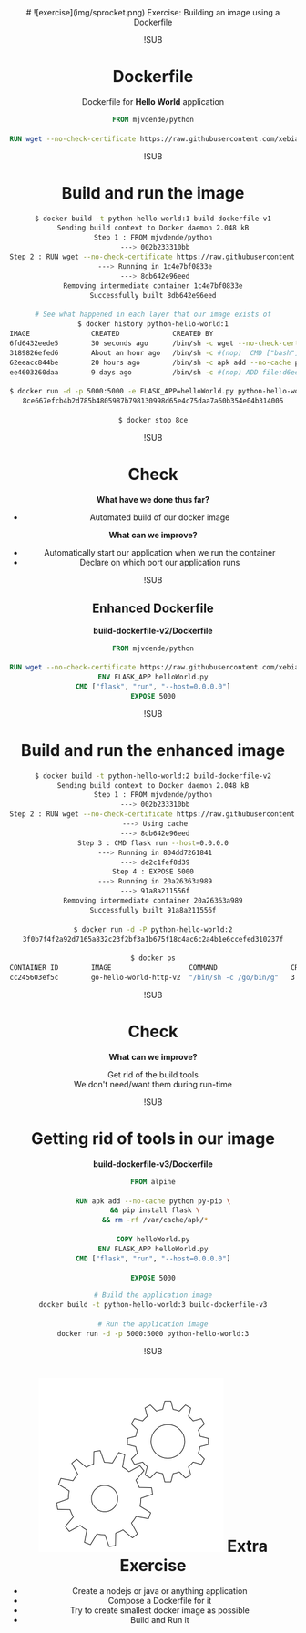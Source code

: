 <!-- .slide: data-background="#64217E" -->
<center>
# ![exercise](img/sprocket.png) <!-- .element: style="width: 10%; height: auto;" class="noborder" --> Exercise: Building an image using a Dockerfile

!SUB
# Dockerfile

Dockerfile for **Hello World** application

```dockerfile
FROM mjvdende/python

RUN wget --no-check-certificate https://raw.githubusercontent.com/xebia/twc-cd-with-docker/master/app/helloWorld.py
```


!SUB
# Build and run the image

```bash
$ docker build -t python-hello-world:1 build-dockerfile-v1
Sending build context to Docker daemon 2.048 kB
Step 1 : FROM mjvdende/python
 ---> 002b233310bb
Step 2 : RUN wget --no-check-certificate https://raw.githubusercontent.com/xebia/twc-cd-with-docker/master/app/helloWorld.py
 ---> Running in 1c4e7bf0833e
 ---> 8db642e96eed
Removing intermediate container 1c4e7bf0833e
Successfully built 8db642e96eed

# See what happened in each layer that our image exists of
$ docker history python-hello-world:1
IMAGE               CREATED             CREATED BY                                      SIZE                COMMENT
6fd6432eede5        30 seconds ago      /bin/sh -c wget --no-check-certificate https:   289 B
3189826efed6        About an hour ago   /bin/sh -c #(nop)  CMD ["bash"]                 0 B
62eeacc844be        20 hours ago        /bin/sh -c apk add --no-cache python py-pip w   53.02 MB
ee4603260daa        9 days ago          /bin/sh -c #(nop) ADD file:d6ee3ba7a4d59b1619   4.803 MB

$ docker run -d -p 5000:5000 -e FLASK_APP=helloWorld.py python-hello-world:1 flask run --host=0.0.0.0
8ce667efcb4b2d785b4805987b798130998d65e4c75daa7a60b354e04b314005

$ docker stop 8ce
```

!SUB
# Check

**What have we done thus far?**
- Automated build of our docker image  <!-- .element: class="fragment" -->

**What can we improve?** <!-- .element: class="fragment" -->

- Automatically start our application when we run the container <!-- .element: class="fragment" -->
- Declare on which port our application runs <!-- .element: class="fragment" -->

!SUB
## Enhanced Dockerfile

**build-dockerfile-v2/Dockerfile**

```dockerfile
FROM mjvdende/python

RUN wget --no-check-certificate https://raw.githubusercontent.com/xebia/twc-cd-with-docker/master/app/helloWorld.py
ENV FLASK_APP helloWorld.py
CMD ["flask", "run", "--host=0.0.0.0"]
EXPOSE 5000
```

!SUB
# Build and run the enhanced image
```bash
$ docker build -t python-hello-world:2 build-dockerfile-v2
Sending build context to Docker daemon 2.048 kB
Step 1 : FROM mjvdende/python
 ---> 002b233310bb
Step 2 : RUN wget --no-check-certificate https://raw.githubusercontent.com/xebia/twc-cd-with-docker/master/app/helloWorld.py
 ---> Using cache
 ---> 8db642e96eed
Step 3 : CMD flask run --host=0.0.0.0
 ---> Running in 804dd7261841
 ---> de2c1fef8d39
Step 4 : EXPOSE 5000
 ---> Running in 20a26363a989
 ---> 91a8a211556f
Removing intermediate container 20a26363a989
Successfully built 91a8a211556f

$ docker run -d -P python-hello-world:2
3f0b7f4f2a92d7165a832c23f2bf3a1b675f18c4ac6c2a4b1e6ccefed310237f

$ docker ps
CONTAINER ID        IMAGE                   COMMAND                  CREATED             STATUS              PORTS                   NAMES
cc245603ef5c        go-hello-world-http-v2  "/bin/sh -c /go/bin/g"   3 seconds ago       Up 2 seconds        0.0.0.0:32768->80/tcp   desperate_jones
```

!SUB
# Check

**What can we improve?**

Get rid of the build tools <!-- .element: class="fragment" --> <br />
We don't need/want them during run-time

!SUB
# Getting rid of tools in our image

**build-dockerfile-v3/Dockerfile**

```dockerfile
FROM alpine

RUN apk add --no-cache python py-pip \
 && pip install flask \
 && rm -rf /var/cache/apk/*

COPY helloWorld.py
ENV FLASK_APP helloWorld.py
CMD ["flask", "run", "--host=0.0.0.0"]

EXPOSE 5000
```

```bash
# Build the application image
docker build -t python-hello-world:3 build-dockerfile-v3

# Run the application image
docker run -d -p 5000:5000 python-hello-world:3
```

!SUB
# ![exercise](img/sprocket.png) <!-- .element: style="width: 10%; height: auto;" class="noborder" --> Extra Exercise

- Create a nodejs or java or anything application
- Compose a Dockerfile for it
- Try to create smallest docker image as possible
- Build and Run it
